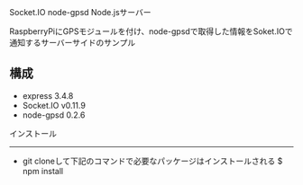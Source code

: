 Socket.IO node-gpsd Node.jsサーバー

RaspberryPiにGPSモジュールを付け、node-gpsdで取得した情報をSoket.IOで通知するサーバーサイドのサンプル

構成
------------

* express 3.4.8
* Socket.IO v0.11.9
* node-gpsd 0.2.6

インストール

------------
* git cloneして下記のコマンドで必要なパッケージはインストールされる
$ npm install